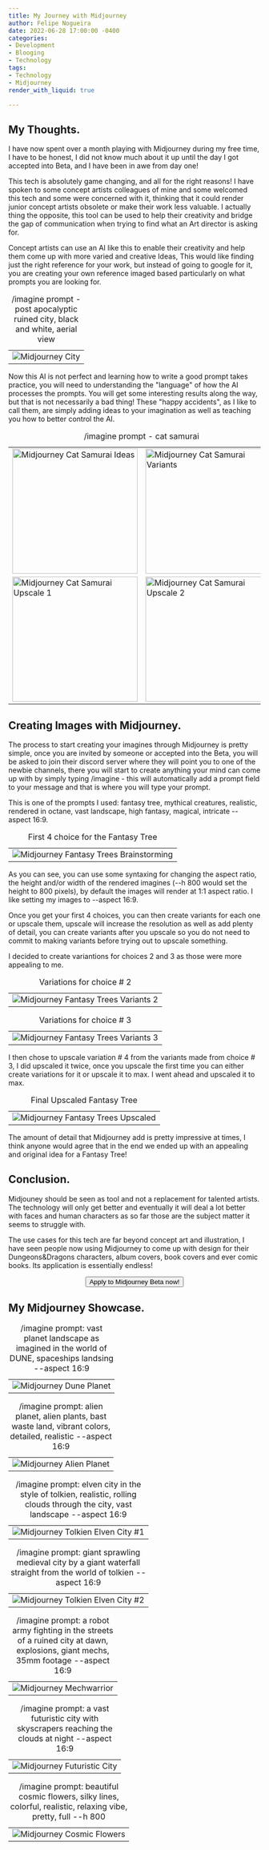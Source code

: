 ```yaml
---
title: My Journey with Midjourney
author: Felipe Nogueira
date: 2022-06-28 17:00:00 -0400
categories:
- Development
- Blooging
- Technology
tags:
- Technology
- Midjourney
render_with_liquid: true

---
```

## My Thoughts.

I have now spent over a month playing with Midjourney during my free time, I have to be honest, I did not know much about it up until the day I got accepted into Beta, and I have been in awe from day one!

This tech is absolutely game changing, and all for the right reasons! I have spoken to some concept artists colleagues of mine and some welcomed this tech and some were concerned with it, thinking that it could render junior concept artists obsolete or make their work less valuable. I actually thing the opposite, this tool can be used to help their creativity and bridge the gap of communication when trying to find what an Art director is asking for.

Concept artists can use an AI like this to enable their creativity and help them come up with more varied and creative Ideas, This would like finding just the right reference for your work, but instead of going to google for it, you are creating your own reference imaged based particularly on what  prompts you are looking for.

<center>
<table>
<caption style="text-align:center">/imagine prompt - post apocalyptic ruined city, black and white, aerial view</caption>
<tbody>
<tr>
<td>
<img src="https://res.cloudinary.com/felipenogueira3d-cloud/image/upload/v1656390414/midjourney-city.png"
title="Midjourney City"/>
</td>
</tr>
</tbody>
</table>
</center>

Now this AI is not perfect and learning how to write a good prompt takes practice, you will need to understanding the "language" of how the AI processes the prompts. You will get some interesting results along the way, but that is not necessarily a bad thing! These "happy accidents", as I like to call them, are simply adding ideas to your imagination as well as teaching you how to better control the AI.

<center>
<table>
<caption style="text-align:center">/imagine prompt - cat samurai</caption>
<tbody>
<tr>
<td>
<img src="https://res.cloudinary.com/felipenogueira3d-cloud/image/upload/v1656392589/midjourney-cat-samurai-options.png"
title="Midjourney Cat Samurai Ideas"
width="250"/>
</td>
<td>
<img src="https://res.cloudinary.com/felipenogueira3d-cloud/image/upload/v1656391291/midjourney-cat-samurai-variants.png"
title="Midjourney Cat Samurai Variants"
width="250"/>
</td>
</tr>
<tr>
<td>
<img src="https://res.cloudinary.com/felipenogueira3d-cloud/image/upload/v1656391291/midjourney-cat-samurai-updscale1.png"
title="Midjourney Cat Samurai Upscale 1"
width="250"/>
</td>
<td>
<img src="https://res.cloudinary.com/felipenogueira3d-cloud/image/upload/v1656391291/midjourney-cat-samurai-updscale2.png"
title="Midjourney Cat Samurai Upscale 2"
width="250"/>
</td>
</tr>
</tbody>
</table>
</center>

## Creating Images with Midjourney.

The process to start creating your imagines through Midjourney is pretty simple, once you are invited by someone or accepted into the Beta, you will be asked to join their discord server where they will point you to one of the newbie channels, there you will start to create anything your mind can come up with by simply typing /imagine - this will automatically add a prompt field to your message and that is where you will type your prompt.

This is one of the prompts I used: fantasy tree, mythical creatures, realistic, rendered in octane, vast landscape, high fantasy, magical, intricate -- aspect 16:9.

<center>
<table>
<caption style="text-align:center">First 4 choice for the Fantasy Tree</caption>
<tbody>
<tr>
<td>
<img src="https://res.cloudinary.com/felipenogueira3d-cloud/image/upload/v1656395271/midjourney-fantasy-tree-ideas.png"
title="Midjourney Fantasy Trees Brainstorming"/>
</td>
</tr>
</tbody>
</table>
</center>

As you can see, you can use some syntaxing for changing the aspect ratio, the height and/or width of the rendered imagines (--h 800 would set the height to 800 pixels), by default the images will render at 1:1 aspect ratio. I like setting my images to --aspect 16:9.

Once you get your first 4 choices, you can then create variants for each one or upscale them, upscale will increase the resolution as well as add plenty of detail, you can create variants after you upscale so you do not need to commit to making variants before trying out to upscale something.

I decided to create variantions for choices 2 and 3 as those were more appealing to me.

<center>
<table>
<caption style="text-align:center">Variations for choice # 2</caption>
<tbody>
<tr>
<td>
<img src="https://res.cloudinary.com/felipenogueira3d-cloud/image/upload/v1656395271/midjourney-fantasy-tree-variants-from-2.png"
title="Midjourney Fantasy Trees Variants 2"/>
</td>
</tr>
</tbody>
</table>
<table>
<caption style="text-align:center">Variations for choice # 3</caption>
<tbody>
<tr>
<td>
<img src="https://res.cloudinary.com/felipenogueira3d-cloud/image/upload/v1656395271/midjourney-fantasy-tree-variants-from-3.png"
title="Midjourney Fantasy Trees Variants 3"/>
</td>
</tr>
</tbody>
</table>
</center>

I then chose to upscale variation # 4 from the variants made from choice # 3, I did upscaled it twice, once you upscale the first time you can either create variations for it or upscale it to max. I went ahead and upscaled it to max.

<center>
<table>
<caption style="text-align:center">Final Upscaled Fantasy Tree</caption>
<tbody>
<tr>
<td>
<img src="https://res.cloudinary.com/felipenogueira3d-cloud/image/upload/v1656395271/midjourney-fantasy-tree-upscale-1.png"
title="Midjourney Fantasy Trees Upscaled"/>
</td>
</tr>
</tbody>
</table>
</center>

The amount of detail that Midjourney add is pretty impressive at times, I think anyone would agree that in the end we ended up with an appealing and original idea for a Fantasy Tree!

## Conclusion.

Midjouney should be seen as tool and not a replacement for talented artists. The technology will only get better and eventually it will deal a lot better with faces and human characters as so far those are the subject matter it seems to struggle with.

The use cases for this tech are far beyond concept art and illustration, I have seen people now using Midjourney to come up with design for their Dungeons&Dragons characters, album covers, book covers and ever comic books. Its application is essentially endless!

<center>
  <button class="btn btn-primary" onclick=" window.open('https://www.midjourney.com/','_blank')"> Apply to Midjourney Beta now!
  </button>
</center>

## My Midjourney Showcase.
<center>
<table>
<caption style="text-align:center">/imagine prompt: vast planet landscape as imagined in the world of DUNE, spaceships landsing --aspect 16:9</caption>
<tbody>
<tr>
<td>
<img src="https://res.cloudinary.com/felipenogueira3d-cloud/image/upload/v1656391313/pps7xjf9z3puv71zmjuk.png"
title="Midjourney Dune Planet"/>
</td>
</tr>
</tbody>
</table>
  <table>
<caption style="text-align:center">/imagine prompt: alien planet, alien plants, bast waste land, vibrant colors, detailed, realistic --aspect 16:9</caption>
<tbody>
<tr>
<td>
<img src="https://res.cloudinary.com/felipenogueira3d-cloud/image/upload/v1656391313/mfekevms5hmflpfs1dl0.png"
title="Midjourney Alien Planet"/>
</td>
</tr>
</tbody>
</table>
  <table>
<caption style="text-align:center">/imagine prompt: elven city in the style of tolkien, realistic, rolling clouds through the city, vast landscape --aspect 16:9</caption>
<tbody>
<tr>
<td>
<img src="https://res.cloudinary.com/felipenogueira3d-cloud/image/upload/v1656391313/por7kqwoeivltcey0epb.png"
title="Midjourney Tolkien Elven City #1"/>
</td>
</tr>
</tbody>
</table>
  <table>
<caption style="text-align:center">/imagine prompt: giant sprawling medieval city by a giant waterfall straight from the world of tolkien --aspect 16:9</caption>
<tbody>
<tr>
<td>
<img src="https://res.cloudinary.com/felipenogueira3d-cloud/image/upload/v1656391312/vdpxuezkqci7ijugccdo.png"
title="Midjourney Tolkien Elven City #2"/>
</td>
</tr>
</tbody>
</table>
   <table>
<caption style="text-align:center">/imagine prompt: a robot army fighting in the streets of a ruined city at dawn, explosions, giant mechs, 35mm footage --aspect 16:9</caption>
<tbody>
<tr>
<td>
<img src="https://res.cloudinary.com/felipenogueira3d-cloud/image/upload/v1656391312/pztkq5rcgn9unnhfvbhn.png"
title="Midjourney Mechwarrior"/>
</td>
</tr>
</tbody>
</table>
   <table>
<caption style="text-align:center">/imagine prompt: a vast futuristic city with skyscrapers reaching the clouds at night --aspect 16:9</caption>
<tbody>
<tr>
<td>
<img src="https://res.cloudinary.com/felipenogueira3d-cloud/image/upload/v1656391312/sddel4yroz8ijtuonyef.png"
title="Midjourney Futuristic City"/>
</td>
</tr>
</tbody>
</table>
     <table>
<caption style="text-align:center">/imagine prompt: beautiful cosmic flowers, silky lines, colorful, realistic, relaxing vibe, pretty, full --h 800</caption>
<tbody>
<tr>
<td>
<img src="https://res.cloudinary.com/felipenogueira3d-cloud/image/upload/v1656391314/r9uefrtgwtywmjuqq1ie.png"
title="Midjourney Cosmic Flowers"/>
</td>
</tr>
</tbody>
</table>
  </center>